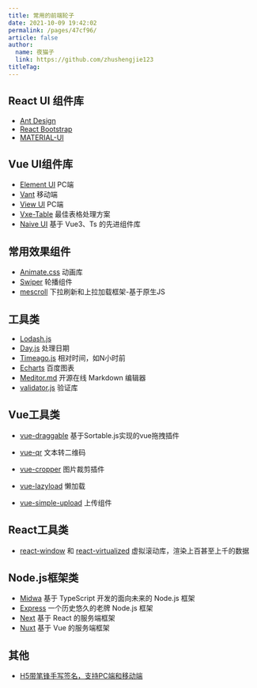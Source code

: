 ```yaml
---
title: 常用的前端轮子
date: 2021-10-09 19:42:02
permalink: /pages/47cf96/
article: false
author: 
  name: 夜猫子
  link: https://github.com/zhushengjie123
titleTag: 
---
```


## React UI 组件库

- [Ant Design](https://ant.design/)
- [React Bootstrap](https://react-bootstrap.github.io/)
- [MATERIAL-UI](https://material-ui.com/)

## Vue UI组件库

- [Element UI](https://element.eleme.io/#/zh-CN) PC端
- [Vant](https://youzan.github.io/vant/#/zh-CN/) 移动端
- [View UI](https://www.iviewui.com/) PC端
- [Vxe-Table](https://vxetable.cn/v4/#/table/start/install) 最佳表格处理方案
- [Naive UI](https://www.naiveui.com/zh-CN/light/docs/introduction) 基于 Vue3、Ts 的先进组件库

## 常用效果组件

- [Animate.css](https://animate.style/) 动画库
- [Swiper](https://www.swiper.com.cn/) 轮播组件
- [mescroll](http://www.mescroll.com) 下拉刷新和上拉加载框架-基于原生JS

## 工具类

- [Lodash.js](https://www.lodashjs.com/)
- [Day.js](https://dayjs.fenxianglu.cn/) 处理日期
- [Timeago.js](https://github.com/hustcc/timeago.js) 相对时间，如N小时前
- [Echarts](https://echarts.apache.org/zh/index.html) 百度图表
- [Meditor.md](https://pandao.github.io/editor.md/) 开源在线 Markdown 编辑器
- [validator.js](https://github.com/validatorjs/validator.js) 验证库

## Vue工具类

- [vue-draggable](https://www.itxst.com/vue-draggable/tutorial.html) 基于Sortable.js实现的vue拖拽插件

- [vue-qr](https://www.npmjs.com/package/vue-qr) 文本转二维码

- [vue-cropper](https://github.com/xyxiao001/vue-cropper) 图片裁剪插件

- [vue-lazyload](https://www.npmjs.com/package/vue-lazyload) 懒加载

- [vue-simple-upload](https://github.com/saivarunk/vue-simple-upload) 上传组件

## React工具类

- [react-window](https://react-window.now.sh/) 和 [react-virtualized](https://bvaughn.github.io/react-virtualized/) 虚拟滚动库，渲染上百甚至上千的数据

## Node.js框架类

- [Midwa](https://midwayjs.org/docs/intro) 基于 TypeScript 开发的面向未来的 Node.js 框架
- [Express](https://expressjs.com/) 一个历史悠久的老牌 Node.js 框架
- [Next](https://www.nextjs.cn/) 基于 React 的服务端框架
- [Nuxt](https://www.nuxtjs.org.cn/) 基于 Vue 的服务端框架

## 其他

- [H5带笔锋手写签名，支持PC端和移动端](https://github.com/linjc/smooth-signature)
